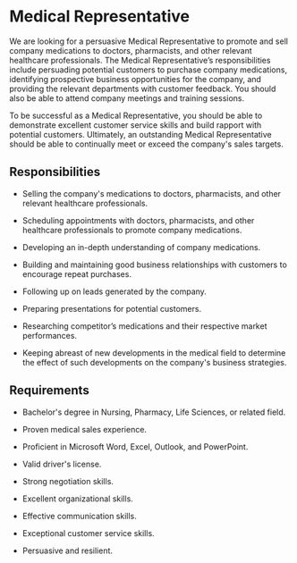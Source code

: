 # Medical Representative

We are looking for a persuasive Medical Representative to promote and sell company medications to doctors, pharmacists, and other relevant healthcare professionals. The Medical Representative’s responsibilities include persuading potential customers to purchase company medications, identifying prospective business opportunities for the company, and providing the relevant departments with customer feedback. You should also be able to attend company meetings and training sessions.

To be successful as a Medical Representative, you should be able to demonstrate excellent customer service skills and build rapport with potential customers. Ultimately, an outstanding Medical Representative should be able to continually meet or exceed the company's sales targets.

## Responsibilities

* Selling the company's medications to doctors, pharmacists, and other relevant healthcare professionals.

* Scheduling appointments with doctors, pharmacists, and other healthcare professionals to promote company medications.

* Developing an in-depth understanding of company medications.

* Building and maintaining good business relationships with customers to encourage repeat purchases.

* Following up on leads generated by the company.

* Preparing presentations for potential customers.

* Researching competitor’s medications and their respective market performances.

* Keeping abreast of new developments in the medical field to determine the effect of such developments on the company's business strategies.

## Requirements

* Bachelor's degree in Nursing, Pharmacy, Life Sciences, or related field.

* Proven medical sales experience.

* Proficient in Microsoft Word, Excel, Outlook, and PowerPoint.

* Valid driver's license.

* Strong negotiation skills.

* Excellent organizational skills.

* Effective communication skills.

* Exceptional customer service skills.

* Persuasive and resilient.

